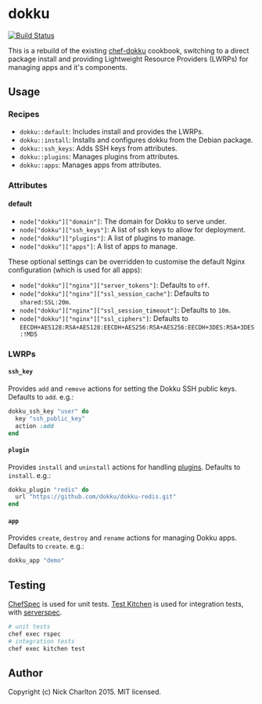 # dokku

[![Build Status](https://travis-ci.org/nickcharlton/dokku-cookbook.svg?branch=master)](https://travis-ci.org/nickcharlton/dokku-cookbook)

This is a rebuild of the existing [chef-dokku][] cookbook, switching to a
direct package install and providing Lightweight Resource Providers (LWRPs) for
managing apps and it's components.

## Usage

### Recipes

* `dokku::default`: Includes install and provides the LWRPs.
* `dokku::install`: Installs and configures dokku from the Debian package.
* `dokku::ssh_keys`: Adds SSH keys from attributes.
* `dokku::plugins`: Manages plugins from attributes.
* `dokku::apps`: Manages apps from attributes.

### Attributes

#### default

* `node["dokku"]["domain"]`: The domain for Dokku to serve under.
* `node["dokku"]["ssh_keys"]`: A list of ssh keys to allow for deployment.
* `node["dokku"]["plugins"]`: A list of plugins to manage.
* `node["dokku"]["apps"]`: A list of apps to manage.

These optional settings can be overridden to customise the default Nginx
configuration (which is used for all apps):

* `node["dokku"]["nginx"]["server_tokens"]`: Defaults to `off`.
* `node["dokku"]["nginx"]["ssl_session_cache"]`: Defaults to `shared:SSL:20m`.
* `node["dokku"]["nginx"]["ssl_session_timeout"]`: Defaults to `10m`.
* `node["dokku"]["nginx"]["ssl_ciphers"]`: Defaults to
  `EECDH+AES128:RSA+AES128:EECDH+AES256:RSA+AES256:EECDH+3DES:RSA+3DES:!MD5`

### LWRPs

#### `ssh_key`

Provides `add` and `remove` actions for setting the Dokku SSH public keys.
Defaults to `add`. e.g.:

```ruby
dokku_ssh_key "user" do
  key "ssh_public_key"
  action :add
end
```

#### `plugin`

Provides `install` and `uninstall` actions for handling [plugins][]. Defaults
to `install`. e.g.:

```ruby
dokku_plugin "redis" do
  url "https://github.com/dokku/dokku-redis.git"
end
```

#### `app`

Provides `create`, `destroy` and `rename` actions for managing Dokku apps.
Defaults to `create`. e.g.:

```ruby
dokku_app "demo"
```

## Testing

[ChefSpec][] is used for unit tests. [Test Kitchen][] is used for integration
tests, with [serverspec][].

```sh
# unit tests
chef exec rspec
# integration tests
chef exec kitchen test
```

## Author

Copyright (c) Nick Charlton 2015. MIT licensed.

[chef-dokku]: https://github.com/fgrehm/chef-dokku
[plugins]: http://dokku.viewdocs.io/dokku/plugins/
[ChefSpec]: https://docs.chef.io/chefspec.html
[Test Kitchen]: http://kitchen.ci
[serverspec]: http://serverspec.org
